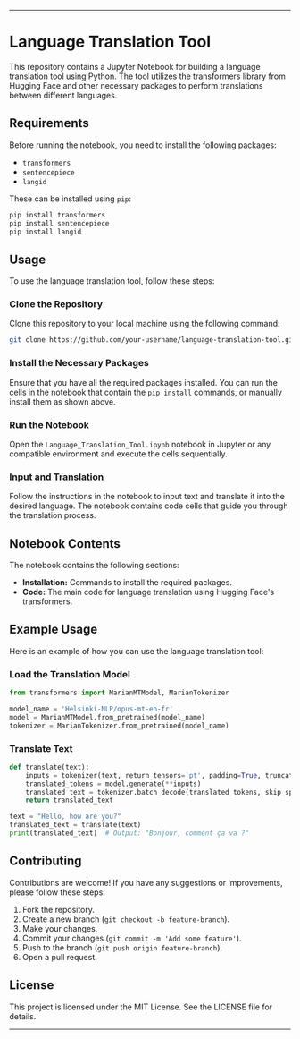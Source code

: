 

---

# Language Translation Tool

This repository contains a Jupyter Notebook for building a language translation tool using Python. The tool utilizes the transformers library from Hugging Face and other necessary packages to perform translations between different languages.

## Requirements

Before running the notebook, you need to install the following packages:

- `transformers`
- `sentencepiece`
- `langid`

These can be installed using `pip`:

```bash
pip install transformers
pip install sentencepiece
pip install langid
```

## Usage

To use the language translation tool, follow these steps:

### Clone the Repository

Clone this repository to your local machine using the following command:

```bash
git clone https://github.com/your-username/language-translation-tool.git
```

### Install the Necessary Packages

Ensure that you have all the required packages installed. You can run the cells in the notebook that contain the `pip install` commands, or manually install them as shown above.

### Run the Notebook

Open the `Language_Translation_Tool.ipynb` notebook in Jupyter or any compatible environment and execute the cells sequentially.

### Input and Translation

Follow the instructions in the notebook to input text and translate it into the desired language. The notebook contains code cells that guide you through the translation process.

## Notebook Contents

The notebook contains the following sections:

- **Installation:** Commands to install the required packages.
- **Code:** The main code for language translation using Hugging Face's transformers.

## Example Usage

Here is an example of how you can use the language translation tool:

### Load the Translation Model

```python
from transformers import MarianMTModel, MarianTokenizer

model_name = 'Helsinki-NLP/opus-mt-en-fr'
model = MarianMTModel.from_pretrained(model_name)
tokenizer = MarianTokenizer.from_pretrained(model_name)
```

### Translate Text

```python
def translate(text):
    inputs = tokenizer(text, return_tensors='pt', padding=True, truncation=True)
    translated_tokens = model.generate(**inputs)
    translated_text = tokenizer.batch_decode(translated_tokens, skip_special_tokens=True)
    return translated_text

text = "Hello, how are you?"
translated_text = translate(text)
print(translated_text)  # Output: "Bonjour, comment ça va ?"
```

## Contributing

Contributions are welcome! If you have any suggestions or improvements, please follow these steps:

1. Fork the repository.
2. Create a new branch (`git checkout -b feature-branch`).
3. Make your changes.
4. Commit your changes (`git commit -m 'Add some feature'`).
5. Push to the branch (`git push origin feature-branch`).
6. Open a pull request.

## License

This project is licensed under the MIT License. See the LICENSE file for details.

---


